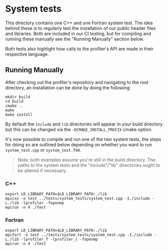 # System tests

This directory contains one C++ and one Fortran system test. The idea behind these is to regularly test the installation of our public header files and libraries. Both are included in our CI testing, but for compiling and running these manually see the "Running Manually" section below.

Both tests also highlight how calls to the profiler's API are made in their respective language. 

## Running Manually

After checking out the profiler's repository and navigating to the root directory, an installation can be done by doing the following:

```
mkdir build
cd build
cmake ..
make
make install
```
By default the `include` and `lib` directories will appear in your build directory but this can be changed via the `-DCMAKE_INSTALL_PREFIX` cmake option.

It's now possible to compile and run one of the two system tests, the steps for doing so are outlined below depending on whether you want to run `system_test.cpp` or `system_test.f90`. 

> Note: both examples assume you're still in the build directory. The paths to the system tests and the "include"/"lib" directories ought to be altered if necessary.

### C++

```
export LD_LIBRARY_PATH=$LD_LIBRARY_PATH:./lib
mpicxx -o test ../tests/system_tests/system_test.cpp -I./include -L./lib -lprofiler -fopenmp
mpirun -n 4 ./test
```

### Fortran

```
export LD_LIBRARY_PATH=$LD_LIBRARY_PATH:./lib
mpifort -o test ../tests/system_tests/system_test.cpp -I./include -L./lib -lprofiler_f -lprofiler_c -fopenmp
mpirun -n 4 ./test
```